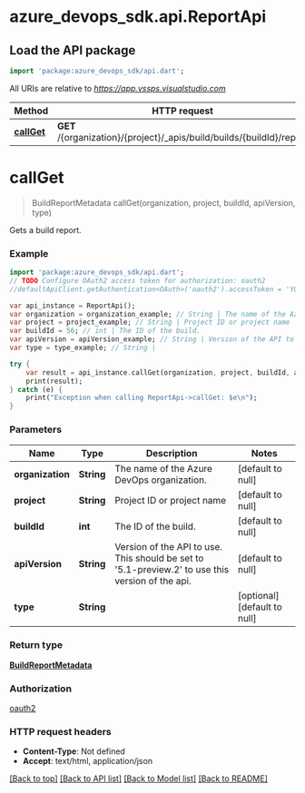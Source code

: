 # azure_devops_sdk.api.ReportApi

## Load the API package
```dart
import 'package:azure_devops_sdk/api.dart';
```

All URIs are relative to *https://app.vssps.visualstudio.com*

Method | HTTP request | Description
------------- | ------------- | -------------
[**callGet**](ReportApi.md#callGet) | **GET** /{organization}/{project}/_apis/build/builds/{buildId}/report | 


# **callGet**
> BuildReportMetadata callGet(organization, project, buildId, apiVersion, type)



Gets a build report.

### Example 
```dart
import 'package:azure_devops_sdk/api.dart';
// TODO Configure OAuth2 access token for authorization: oauth2
//defaultApiClient.getAuthentication<OAuth>('oauth2').accessToken = 'YOUR_ACCESS_TOKEN';

var api_instance = ReportApi();
var organization = organization_example; // String | The name of the Azure DevOps organization.
var project = project_example; // String | Project ID or project name
var buildId = 56; // int | The ID of the build.
var apiVersion = apiVersion_example; // String | Version of the API to use.  This should be set to '5.1-preview.2' to use this version of the api.
var type = type_example; // String | 

try { 
    var result = api_instance.callGet(organization, project, buildId, apiVersion, type);
    print(result);
} catch (e) {
    print("Exception when calling ReportApi->callGet: $e\n");
}
```

### Parameters

Name | Type | Description  | Notes
------------- | ------------- | ------------- | -------------
 **organization** | **String**| The name of the Azure DevOps organization. | [default to null]
 **project** | **String**| Project ID or project name | [default to null]
 **buildId** | **int**| The ID of the build. | [default to null]
 **apiVersion** | **String**| Version of the API to use.  This should be set to &#39;5.1-preview.2&#39; to use this version of the api. | [default to null]
 **type** | **String**|  | [optional] [default to null]

### Return type

[**BuildReportMetadata**](BuildReportMetadata.md)

### Authorization

[oauth2](../README.md#oauth2)

### HTTP request headers

 - **Content-Type**: Not defined
 - **Accept**: text/html, application/json

[[Back to top]](#) [[Back to API list]](../README.md#documentation-for-api-endpoints) [[Back to Model list]](../README.md#documentation-for-models) [[Back to README]](../README.md)

